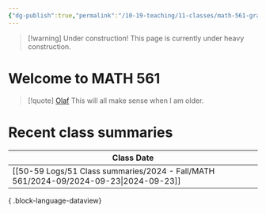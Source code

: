 ```yaml
---
{"dg-publish":true,"permalink":"/10-19-teaching/11-classes/math-561-graduate-algebra/2024-fall/home/","updated":"2024-09-22T20:37:50-07:00"}
---
```


> [!warning] Under construction!
> This page is currently under heavy construction.

# Welcome to MATH 561

> [!quote] [Olaf](https://en.wikipedia.org/wiki/Olaf_(Frozen))
> This will all make sense when I am older.

# Recent class summaries

| Class Date                                                                               |
| ---------------------------------------------------------------------------------------- |
| [[50-59 Logs/51 Class summaries/2024 - Fall/MATH 561/2024-09/2024-09-23\|2024-09-23]] |

{ .block-language-dataview}

